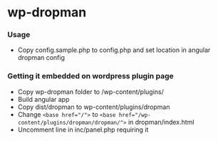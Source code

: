 # wp-dropman
### Usage
- Copy config.sample.php to config.php and set location in angular dropman config
### Getting it embedded on wordpress plugin page
- Copy wp-dropman folder to /wp-content/plugins/
- Build angular app
- Copy dist/dropman to wp-content/plugins/dropman
- Change `<base href="/">` to `<base href="/wp-content/plugins/dropman/dropman/">` in dropman/index.html
- Uncomment line in inc/panel.php requiring it
